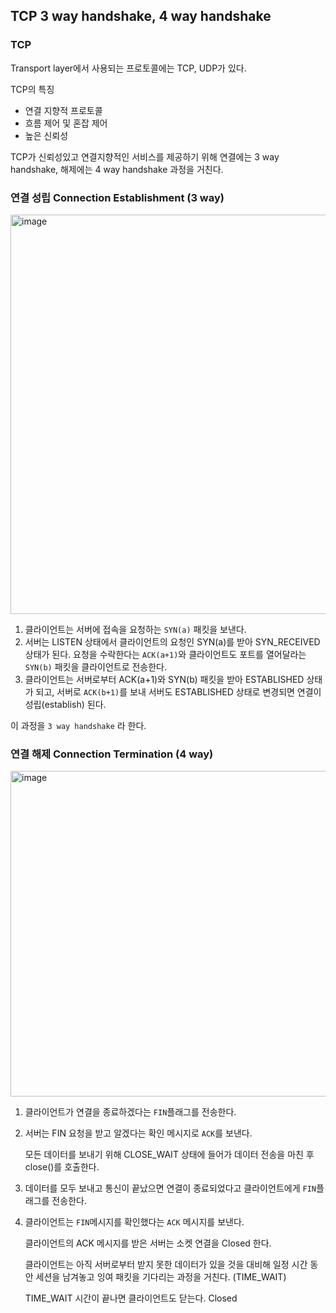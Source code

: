 ## TCP 3 way handshake, 4 way handshake

### TCP

Transport layer에서 사용되는 프로토콜에는 TCP, UDP가 있다. 

TCP의 특징

- 연결 지향적 프로토콜
- 흐름 제어 및 혼잡 제어
- 높은 신뢰성

TCP가 신뢰성있고 연결지향적인 서비스를 제공하기 위해 연결에는 3 way handshake, 해제에는 4 way handshake 과정을 거친다. 

### 연결 성립 Connection Establishment (3 way)
<img width="639" alt="image" src="https://user-images.githubusercontent.com/67777523/209961123-b8053465-355e-4055-8971-28a13ef5ec6c.png">

1. 클라이언트는 서버에 접속을 요청하는 `SYN(a)` 패킷을 보낸다.
2. 서버는 LISTEN 상태에서 클라이언트의 요청인 SYN(a)를 받아 SYN_RECEIVED 상태가 된다. 요청을 수락한다는 `ACK(a+1)`와 클라이언트도 포트를 열어달라는 `SYN(b)` 패킷을 클라이언트로 전송한다.
3. 클라이언트는 서버로부터 ACK(a+1)와 SYN(b) 패킷을 받아 ESTABLISHED 상태가 되고, 서버로 `ACK(b+1)`를 보내 서버도 ESTABLISHED 상태로 변경되면 연결이 성립(establish) 된다.

이 과정을 `3 way handshake` 라 한다.

### 연결 해제 Connection Termination (4 way)
<img width="521" alt="image" src="https://user-images.githubusercontent.com/67777523/209961228-3a500908-cba7-4f7b-8c67-08bca26dbcea.png">


1. 클라이언트가 연결을 종료하겠다는 `FIN`플래그를 전송한다.
2. 서버는 FIN 요청을 받고 알겠다는 확인 메시지로 `ACK`를 보낸다. 
    
    모든 데이터를 보내기 위해 CLOSE_WAIT 상태에 들어가 데이터 전송을 마친 후 close()를 호출한다. 
    
3. 데이터를 모두 보내고 통신이 끝났으면 연결이 종료되었다고 클라이언트에게 `FIN`플래그를 전송한다.
4. 클라이언트는 `FIN`메시지를 확인했다는 `ACK` 메시지를 보낸다.
    
    클라이언트의 ACK 메시지를 받은 서버는 소켓 연결을 Closed 한다. 
    
    클라이언트는 아직 서버로부터 받지 못한 데이터가 있을 것을 대비해 일정 시간 동안 세션을 남겨놓고 잉여 패킷을 기다리는 과정을 거친다. (TIME_WAIT)
    
    TIME_WAIT 시간이 끝나면 클라이언트도 닫는다. Closed
